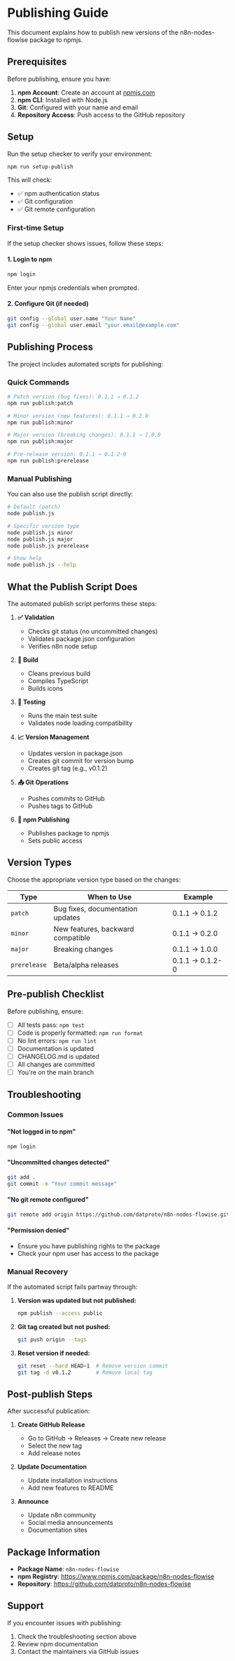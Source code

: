 # Publishing Guide

This document explains how to publish new versions of the n8n-nodes-flowise package to npmjs.

## Prerequisites

Before publishing, ensure you have:

1. **npm Account**: Create an account at [npmjs.com](https://www.npmjs.com/)
2. **npm CLI**: Installed with Node.js
3. **Git**: Configured with your name and email
4. **Repository Access**: Push access to the GitHub repository

## Setup

Run the setup checker to verify your environment:

```bash
npm run setup-publish
```

This will check:
- ✅ npm authentication status
- ✅ Git configuration
- ✅ Git remote configuration

### First-time Setup

If the setup checker shows issues, follow these steps:

#### 1. Login to npm
```bash
npm login
```
Enter your npmjs credentials when prompted.

#### 2. Configure Git (if needed)
```bash
git config --global user.name "Your Name"
git config --global user.email "your.email@example.com"
```

## Publishing Process

The project includes automated scripts for publishing:

### Quick Commands

```bash
# Patch version (bug fixes): 0.1.1 → 0.1.2
npm run publish:patch

# Minor version (new features): 0.1.1 → 0.2.0
npm run publish:minor

# Major version (breaking changes): 0.1.1 → 1.0.0
npm run publish:major

# Pre-release version: 0.1.1 → 0.1.2-0
npm run publish:prerelease
```

### Manual Publishing

You can also use the publish script directly:

```bash
# Default (patch)
node publish.js

# Specific version type
node publish.js minor
node publish.js major
node publish.js prerelease

# Show help
node publish.js --help
```

## What the Publish Script Does

The automated publish script performs these steps:

1. **✅ Validation**
   - Checks git status (no uncommitted changes)
   - Validates package.json configuration
   - Verifies n8n node setup

2. **🔨 Build**
   - Cleans previous build
   - Compiles TypeScript
   - Builds icons

3. **🧪 Testing**
   - Runs the main test suite
   - Validates node loading compatibility

4. **📈 Version Management**
   - Updates version in package.json
   - Creates git commit for version bump
   - Creates git tag (e.g., v0.1.2)

5. **📤 Git Operations**
   - Pushes commits to GitHub
   - Pushes tags to GitHub

6. **🚀 npm Publishing**
   - Publishes package to npmjs
   - Sets public access

## Version Types

Choose the appropriate version type based on the changes:

| Type | When to Use | Example |
|------|-------------|---------|
| `patch` | Bug fixes, documentation updates | 0.1.1 → 0.1.2 |
| `minor` | New features, backward compatible | 0.1.1 → 0.2.0 |
| `major` | Breaking changes | 0.1.1 → 1.0.0 |
| `prerelease` | Beta/alpha releases | 0.1.1 → 0.1.2-0 |

## Pre-publish Checklist

Before publishing, ensure:

- [ ] All tests pass: `npm test`
- [ ] Code is properly formatted: `npm run format`
- [ ] No lint errors: `npm run lint`
- [ ] Documentation is updated
- [ ] CHANGELOG.md is updated
- [ ] All changes are committed
- [ ] You're on the main branch

## Troubleshooting

### Common Issues

#### "Not logged in to npm"
```bash
npm login
```

#### "Uncommitted changes detected"
```bash
git add .
git commit -m "Your commit message"
```

#### "No git remote configured"
```bash
git remote add origin https://github.com/datproto/n8n-nodes-flowise.git
```

#### "Permission denied"
- Ensure you have publishing rights to the package
- Check your npm user has access to the package

### Manual Recovery

If the automated script fails partway through:

1. **Version was updated but not published:**
   ```bash
   npm publish --access public
   ```

2. **Git tag created but not pushed:**
   ```bash
   git push origin --tags
   ```

3. **Reset version if needed:**
   ```bash
   git reset --hard HEAD~1  # Remove version commit
   git tag -d v0.1.2        # Remove local tag
   ```

## Post-publish Steps

After successful publication:

1. **Create GitHub Release**
   - Go to GitHub → Releases → Create new release
   - Select the new tag
   - Add release notes

2. **Update Documentation**
   - Update installation instructions
   - Add new features to README

3. **Announce**
   - Update n8n community
   - Social media announcements
   - Documentation sites

## Package Information

- **Package Name**: `n8n-nodes-flowise`
- **npm Registry**: https://www.npmjs.com/package/n8n-nodes-flowise
- **Repository**: https://github.com/datproto/n8n-nodes-flowise

## Support

If you encounter issues with publishing:

1. Check the troubleshooting section above
2. Review npm documentation
3. Contact the maintainers via GitHub issues
